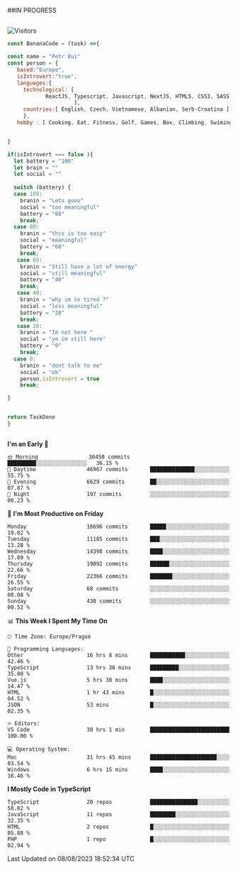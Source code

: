 ##IN PROGRESS
##
![Visitors](https://komarev.com/ghpvc/?username=petrbui&style=for-the-badge&label=Visitors+👀)
```Javascript
const BananaCode = (task) =>{

const name = "Petr Bui"
const person = {
   based:"Europe",
   isIntrovert:"true",
   languages:{
     technological: [ 
            ReactJS, Typescript, Javascript, NextJS, HTML5, CSS3, SASS, Redux, Node, Storybook, Styled-Component
                     ],
     countries:[ English, Czech, Vietnamese, Albanian, Serb-Croatina ]
     },
   hobby : [ Cooking, Eat, Fitness, Golf, Games, Box, Climbing, Swiming],


}

if(isIntrovert === false ){
  let battery = "100"
  let brain = ""
  let social = ""
  
  switch (battery) {
  case 100:
    branin = "Lets gooo"
    social = "too meaningful"
    battery = "80"
    break;
  case 80:
    branin = "this is too easy"
    social = "meaningful"
    battery = "60"
    break;
   case 60:
    branin = "Still have a lot of energy"
    social = "still meaningful"
    battery = "40"
    break;
   case 40:
    branin = "why im so tired ?"
    social = "less meaningful"
    battery = "20"
    break;
   case 20:
    branin = "Im not here "
    social = "ye im still here"
    battery = "0"
    break;
  case 0:
    branin = "dont talk to me"
    social = "ok"
    person.isIntrovert = true
    break;

}


return TaskDone
}
```



##
<!--
[![My GitHub stats](https://github-readme-stats.vercel.app/api?username=petrbui&theme=github_dark)](https://github.com/anuraghazra/github-readme-stats)

[![My wakatime stats](https://github-readme-stats.vercel.app/api/wakatime?username=petrbui&theme=github_dark)](https://github.com/anuraghazra/github-readme-stats)
-->
<!--START_SECTION:waka-->
**I'm an Early 🐤** 

```text
🌞 Morning                30450 commits       █████████░░░░░░░░░░░░░░░░   36.15 % 
🌆 Daytime                46967 commits       ██████████████░░░░░░░░░░░   55.75 % 
🌃 Evening                6629 commits        ██░░░░░░░░░░░░░░░░░░░░░░░   07.87 % 
🌙 Night                  197 commits         ░░░░░░░░░░░░░░░░░░░░░░░░░   00.23 % 
```
📅 **I'm Most Productive on Friday** 

```text
Monday                   16696 commits       █████░░░░░░░░░░░░░░░░░░░░   19.82 % 
Tuesday                  11185 commits       ███░░░░░░░░░░░░░░░░░░░░░░   13.28 % 
Wednesday                14398 commits       ████░░░░░░░░░░░░░░░░░░░░░   17.09 % 
Thursday                 19092 commits       ██████░░░░░░░░░░░░░░░░░░░   22.66 % 
Friday                   22366 commits       ███████░░░░░░░░░░░░░░░░░░   26.55 % 
Saturday                 68 commits          ░░░░░░░░░░░░░░░░░░░░░░░░░   00.08 % 
Sunday                   438 commits         ░░░░░░░░░░░░░░░░░░░░░░░░░   00.52 % 
```


📊 **This Week I Spent My Time On** 

```text
🕑︎ Time Zone: Europe/Prague

💬 Programming Languages: 
Other                    16 hrs 8 mins       ███████████░░░░░░░░░░░░░░   42.46 % 
TypeScript               13 hrs 36 mins      █████████░░░░░░░░░░░░░░░░   35.80 % 
Vue.js                   5 hrs 30 mins       ████░░░░░░░░░░░░░░░░░░░░░   14.47 % 
HTML                     1 hr 43 mins        █░░░░░░░░░░░░░░░░░░░░░░░░   04.52 % 
JSON                     53 mins             █░░░░░░░░░░░░░░░░░░░░░░░░   02.35 % 

🔥 Editors: 
VS Code                  38 hrs 1 min        █████████████████████████   100.00 % 

💻 Operating System: 
Mac                      31 hrs 45 mins      █████████████████████░░░░   83.54 % 
Windows                  6 hrs 15 mins       ████░░░░░░░░░░░░░░░░░░░░░   16.46 % 
```

**I Mostly Code in TypeScript** 

```text
TypeScript               20 repos            ███████████████░░░░░░░░░░   58.82 % 
JavaScript               11 repos            ████████░░░░░░░░░░░░░░░░░   32.35 % 
HTML                     2 repos             █░░░░░░░░░░░░░░░░░░░░░░░░   05.88 % 
PHP                      1 repo              █░░░░░░░░░░░░░░░░░░░░░░░░   02.94 % 
```




 Last Updated on 08/08/2023 18:52:34 UTC
<!--END_SECTION:waka-->
